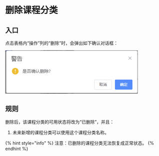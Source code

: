 # 删除课程分类

## 入口

点击表格内“操作”列的“删除”时，会弹出如下确认对话框：

![删除课程分类](<../../../.gitbook/assets/image (6).png>)

## 规则

删除后，该课程分类的可用状态将改为“已删除”，并且：

1. 未来新增的课程分类可以使用这个课程分类名称。

{% hint style="info" %}
注意：已删除的课程分类无法恢复成正常状态。
{% endhint %}
